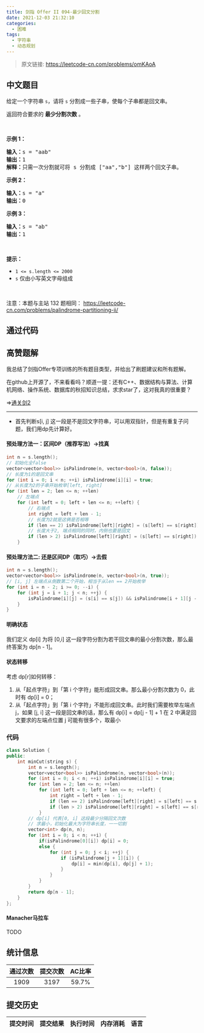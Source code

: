 ```yaml
---
title: 剑指 Offer II 094-最少回文分割
date: 2021-12-03 21:32:10
categories:
  - 困难
tags:
  - 字符串
  - 动态规划
---
```


> 原文链接: https://leetcode-cn.com/problems/omKAoA




## 中文题目
<div><p>给定一个字符串 <code>s</code>，请将 <code>s</code> 分割成一些子串，使每个子串都是回文串。</p>

<p>返回符合要求的 <strong>最少分割次数</strong> 。</p>

<div class="original__bRMd">
<div>
<p>&nbsp;</p>

<p><strong>示例 1：</strong></p>

<pre>
<strong>输入：</strong>s = &quot;aab&quot;
<strong>输出：</strong>1
<strong>解释：</strong>只需一次分割就可将&nbsp;s<em> </em>分割成 [&quot;aa&quot;,&quot;b&quot;] 这样两个回文子串。
</pre>

<p><strong>示例 2：</strong></p>

<pre>
<strong>输入：</strong>s = &quot;a&quot;
<strong>输出：</strong>0
</pre>

<p><strong>示例 3：</strong></p>

<pre>
<strong>输入：</strong>s = &quot;ab&quot;
<strong>输出：</strong>1
</pre>

<p>&nbsp;</p>

<p><strong>提示：</strong></p>

<ul>
	<li><code>1 &lt;= s.length &lt;= 2000</code></li>
	<li><code>s</code> 仅由小写英文字母组成</li>
</ul>
</div>
</div>

<p>&nbsp;</p>

<p><meta charset="UTF-8" />注意：本题与主站 132&nbsp;题相同：&nbsp;<a href="https://leetcode-cn.com/problems/palindrome-partitioning-ii/">https://leetcode-cn.com/problems/palindrome-partitioning-ii/</a></p>
</div>

## 通过代码
<RecoDemo>
</RecoDemo>


## 高赞题解
我总结了剑指Offer专项训练的所有题目类型，并给出了刷题建议和所有题解。

在github上开源了，不来看看吗？顺道一提：还有C++、数据结构与算法、计算机网络、操作系统、数据库的秋招知识总结，求求star了，这对我真的很重要？

$\Rightarrow$[通关剑2](https://github.com/muluoleiguo/interview/tree/master/%E9%9D%A2%E8%AF%95/%E7%AE%97%E6%B3%95%E4%B8%8E%E6%95%B0%E6%8D%AE%E7%BB%93%E6%9E%84/%E5%89%91%E6%8C%87Offer%E4%B8%93%E9%A1%B9%E8%AE%AD%E7%BB%83%EF%BC%88%E5%89%912%EF%BC%89)

---

* 首先判断s[i, j] 这一段是不是回文字符串，可以用双指针，但是有重复子问题，我们用dp先计算好。
#### 预处理方法一：区间DP（推荐写法）->找真
```cpp
int n = s.length();
// 初始化全false
vector<vector<bool>> isPalindrome(n, vector<bool>(n, false));
// 长度为1的是回文串
for (int i = 0; i < n; ++i) isPalindrome[i][i] = true;
// 从长度为2的子串开始枚举[left, right]
for (int len = 2; len <= n; ++len)
    // 左端点
    for (int left = 0; left + len <= n; ++left) {
        // 右端点
        int right = left + len - 1;
        // 长度为2就是这俩是否相等
        if (len == 2) isPalindrome[left][right] = (s[left] == s[right]);
        // 长度大于2, 端点相同的同时，内侧也要是回文
        if (len > 2) isPalindrome[left][right] = (s[left] == s[right]) && isPalindrome[left + 1][right - 1];
    }

```
#### 预处理方法二: 还是区间DP（取巧）->去假
```cpp
int n = s.length();
vector<vector<bool>> isPalindrome(n, vector<bool>(n, true));
// [i, j] 左端点从倒数第二个开始，相当于从len == 2开始枚举
for (int i = n - 2; i >= 0; --i) {
    for (int j = i + 1; j < n; ++j) {
        isPalindrome[i][j] = (s[i] == s[j]) && isPalindrome[i + 1][j - 1];
    }
}
```
#### 明确状态
我们定义 dp[i] 为将  [0,i] 这一段字符分割为若干回文串的最小分割次数，那么最终答案为 dp[n - 1]。

#### 状态转移


考虑 dp[r]如何转移：

1. 从「起点字符」到「第 i 个字符」能形成回文串。那么最小分割次数为 0，此时有 dp[i] = 0；
2. 从「起点字符」到「第 i 个字符」不能形成回文串。此时我们需要枚举左端点 j，如果 [j, i] 这一段是回文串的话，那么有 dp[i] = dp[j - 1] + 1
在 2 中满足回文要求的左端点位置 j 可能有很多个，取最小

### 代码
```cpp
class Solution {
public:
    int minCut(string s) {
        int n = s.length();
        vector<vector<bool>> isPalindrome(n, vector<bool>(n));
        for (int i = 0; i < n; ++i) isPalindrome[i][i] = true;
        for (int len = 2; len <= n; ++len)
            for (int left = 0; left + len <= n; ++left) {
                int right = left + len - 1;
                if (len == 2) isPalindrome[left][right] = s[left] == s[right];
                if (len > 2) isPalindrome[left][right] = s[left] == s[right] && isPalindrome[left + 1][right - 1];
            }
        // dp[i] 代表[0, i] 这段最少分隔回文次数
        // 求最小，初始化最大为字符串长度，一一切割
        vector<int> dp(n, n);
        for (int i = 0; i < n; ++i) {
            if(isPalindrome[0][i]) dp[i] = 0;
            else {
                for (int j = 0; j < i; ++j) {
                    if (isPalindrome[j + 1][i]) {
                        dp[i] = min(dp[i], dp[j] + 1);
                    }
                }
            }
        }
        return dp[n - 1];
    }
};
```


#### Manacher马拉车
TODO

## 统计信息
| 通过次数 | 提交次数 | AC比率 |
| :------: | :------: | :------: |
|    1909    |    3197    |   59.7%   |

## 提交历史
| 提交时间 | 提交结果 | 执行时间 |  内存消耗  | 语言 |
| :------: | :------: | :------: | :--------: | :--------: |
